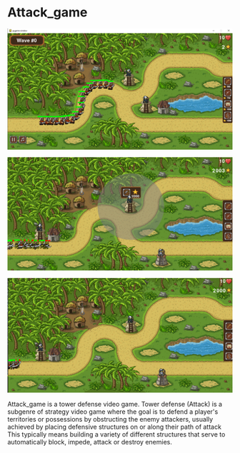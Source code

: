 # Attack_game

![](pic2.png)

![](pic03.png)

![](pic02.png)

Attack_game is a tower defense video game.
Tower defense (Attack) is a subgenre of strategy video game where the goal is to defend a player's territories or possessions by obstructing the enemy attackers, usually achieved by placing defensive structures on or along their path of attack This typically means building a variety of different structures that serve to automatically block, impede, attack or destroy enemies. 
